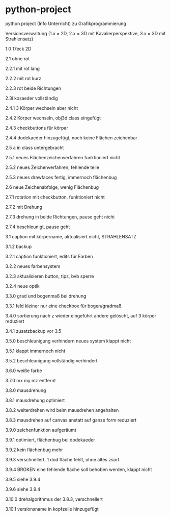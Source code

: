 # python-project
python project (Info Unterricht) zu Grafikprogrammierung

Versionsverwaltung (1.x = 2D, 2.x = 3D mit Kavalierperspektive, 3.x = 3D mit Strahlensatz)


1.0     17eck 2D

2.1     ohne rot 

2.2.1   mit rot lang 

2.2.2   mit rot kurz 

2.2.3   rot beide Richtungen 

2.3i    kosaeder vollständig 


2.4.1   3 Körper wechseln aber nicht 

2.4.2   Körper wechseln, obj3d class eingefügt 

2.4.3   checkbuttons für körper 

2.4.4   dodekaeder hinzugefügt, noch keine Flächen zeichenbar 

2.5     a in class untergebracht 

2.5.1   neues Flächenzeichenverfahren funktioniert nicht 

2.5.2   neues Zeichenverfahren, fehlende teile 

2.5.3   neues drawfaces fertig, immernoch flächenbug 


2.6     neue Zeichenabfolge, wenig Flächenbug 


2.7.1   rotation mit checkbutton, funktioniert nicht 


2.7.2   mit Drehung 

2.7.3   drehung in beide Richtungen, pause geht nicht 

2.7.4   beschleunigt, pause geht 



3.1     caption mit körpername, aktualisiert nicht, STRAHLENSATZ 

3.1.2   backup 

3.2.1   caption funktioniert, edits für Farben 

3.2.2   neues farbensystem 

3.2.3   aktualisieren button, tips, bvb sperre 

3.2.4   neue optik 

3.3.0   grad und bogenmaß bei drehung 

3.3.1   feld kleiner nur eine checkbox für bogen/gradmaß 

3.4.0   sortierung nach z wieder eingeführt andere gelöscht, auf 3 körper reduziert 

3.4.1   zusatzbackup vor 3.5   

3.5.0   beschleunigung verhindern neues system klappt nicht 

3.5.1   klappt immernoch nicht 

3.5.2   beschleunigung vollständig verhindert 

3.6.0   weiße farbe 

3.7.0   mx my mz entfernt 

3.8.0   mausdrehung 

3.8.1   mausdrehung optimiert 

3.8.2   weiterdrehen wird beim mausdrehen angehalten 

3.8.3   mausdrehen auf canvas anstatt auf ganze form reduziert 

3.9.0   zeichenfunktion aufgeräumt 

3.9.1   optimiert, flächenbug bei dodekaeder 

3.9.2   kein flächenbug mehr 

3.9.3   verschnellert, 1 dod fläche fehlt, ohne altes zsort 

3.9.4   BROKEN eine fehlende fläche soll behoben werden, klappt nicht 

3.9.5   siehe 3.9.4

3.9.6   siehe 3.9.4

3.10.0  drehalgorithmus der 3.8.3, verschnellert 

3.10.1  versionsname in kopfzeile hinzugefügt 

